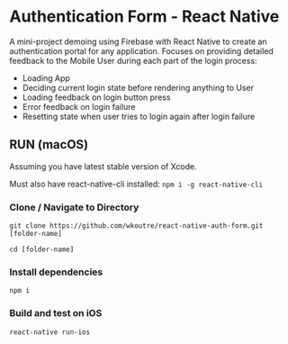# Authentication Form - React Native

A mini-project demoing using Firebase with React Native to create an authentication portal for any application. Focuses on providing detailed feedback to the Mobile User during each part of the login process:

* Loading App
* Deciding current login state before rendering anything to User
* Loading feedback on login button press
* Error feedback on login failure
* Resetting state when user tries to login again after login failure

## RUN (macOS)

Assuming you have latest stable version of Xcode.

Must also have react-native-cli installed: ```npm i -g react-native-cli```

### Clone / Navigate to Directory

```git clone https://github.com/wkoutre/react-native-auth-form.git [folder-name]```

```cd [folder-name]```

### Install dependencies

```npm i ```

### Build and test on iOS

 ```react-native run-ios```
